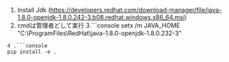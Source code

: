 1. Install Jdk
(https://developers.redhat.com/download-manager/file/java-1.8.0-openjdk-1.8.0.242-3.b08.redhat.windows.x86_64.msi)
2. cmdは管理者どして実行
3.```console 
setx /m JAVA_HOME "C:\ProgramFiles\RedHat\java-1.8.0-openjdk-1.8.0.232-3"
```
4 .```console
pip install -e .
```
